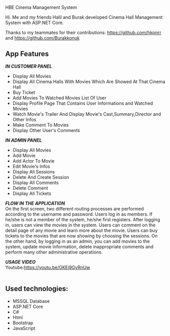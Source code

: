 HBE Cinema Management System


Hi.
Me and my friends Halil and Burak developed Cinema Hall Management System with ASP.NET Core.

Thanks to my teammates for their contributions: https://github.com/hkpnrr and https://github.com/Burakkonuk

## App Features

***IN CUSTOMER PANEL***<br />
* Display All Movies<br />
* Display All Cinema Halls With Movies Which Are Showed At That Cinema Hall<br />
* Buy Ticket<br />
* Add Movies To Watched Movies List Of User<br />
* Display Profile Page That Contains User Informations and Watched Movies<br />
* Watch Movie's Trailer And Display Movie's Cast,Summary,Director and Other Infos<br />
* Make Comment To Movies<br />
* Display Other User's Comments<br />

***IN ADMIN PANEL***<br />
* Display All Movies<br />
* Add Movie<br />
* Add Actor To Movie<br />
* Edit Movie's Infos<br />
* Display All Sessions<br />
* Delete And Create Session<br />
* Display All Comments<br />
* Delete Comment<br />
* Display All Tickets<br />

***FLOW IN THE APPLICATION***<br />
On the first screen, two different routing processes are performed according to the username and password: Users log in as members. If he/she is not a member of the system, he/she first registers. After logging in, users can view the movies in the system. Users can comment on the detail page of any movie and learn more about the movie. Users can buy tickets to the movies that are now showing by choosing the sessions. On the other hand, by logging in as an admin, you can add movies to the system, update movie information, delete inappropriate comments and perform many other administrative operations.

***USAGE VIDEO***<br />
Youtube:https://youtu.be/GKEj9GyRnUw <br /><br />

## Used technologies:<br />
* MSSQL Database<br />
* ASP.NET Core<br />
* C#<br />
* Html<br />
* Bootstrap<br />
* JavaScript<br />

